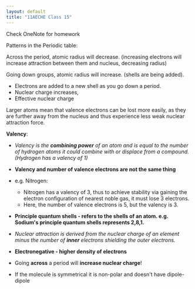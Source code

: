 ```yaml
---
layout: default
title: "11AECHE Class 15"
---
```


Check OneNote for homework

Patterns in the Periodic table:

Across the period, atomic radius will decrease. (increasing electrons will increase attraction between them and nucleus, decreasing radius)

Going down groups, atomic radius will increase. (shells are being added). 

* Electrons are added to a new shell as you go down a period.
* Nuclear charge increases,
* Effective nuclear charge

Larger atoms mean that valence electrons can be lost more easily, as they are further away from the nucleus and thus experience less weak nuclear attraction force. 

**Valency**:

* *Valency is the **combining power** of an atom and is equal to the number of hydrogen atoms it could combine with or displace from a compound. (Hydrogen has a valency of 1)*
* **Valency and number of valence electrons are not the same thing**
* e.g. Nitrogen:
	* Nitrogen has a valency of 3, thus to achieve stability via gaining the electron configuration of nearest noble gas, it must lose 3 electrons. 
	* Here, the number of valence electrons is 5, but the valency is 3.
* **Principle quantum shells - refers to the shells of an atom. e.g. Sodium's principle quantum shells represents 2,8,1.**
* *Nuclear attraction is derived from the nuclear charge of an element minus the number of **inner** electrons shielding the outer electrons.*
* **Electronegative - higher density of electrons**

* Going **across** a period will **increase nuclear charge**!
* If the molecule is symmetrical it is non-polar and doesn't have dipole-dipole